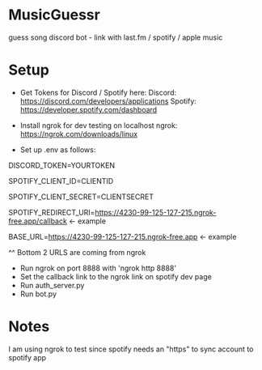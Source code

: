# MusicGuessr
guess song discord bot - link with last.fm / spotify / apple music

# Setup

- Get Tokens for Discord / Spotify here:
Discord: https://discord.com/developers/applications
Spotify: https://developer.spotify.com/dashboard

- Install ngrok for dev testing on localhost
ngrok: https://ngrok.com/downloads/linux

- Set up .env as follows:

DISCORD_TOKEN=YOURTOKEN
  
SPOTIFY_CLIENT_ID=CLIENTID

SPOTIFY_CLIENT_SECRET=CLIENTSECRET

SPOTIFY_REDIRECT_URI=https://4230-99-125-127-215.ngrok-free.app/callback <- example

BASE_URL=https://4230-99-125-127-215.ngrok-free.app <- example


^^ Bottom 2 URLS are coming from ngrok

- Run ngrok on port 8888 with 'ngrok http 8888'
- Set the callback link to the ngrok link on spotify dev page
- Run auth_server.py
- Run bot.py


# Notes
I am using ngrok to test since spotify needs an "https" to sync account to spotify app
